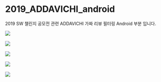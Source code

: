 # 2019_ADDAVICHI_android
2019 SW 챌린지 공모전 관련 ADDAVICHI 가짜 리뷰 필터링 Android 부분 입니다.

<div>
  <img src="https://user-images.githubusercontent.com/5292608/52463575-b9a4af80-2bba-11e9-981f-e06825b6b281.png"> <br><br>
  <img src="https://user-images.githubusercontent.com/5292608/52463576-b9a4af80-2bba-11e9-8295-1de924e54240.png"> <br><br>
  <img src="https://user-images.githubusercontent.com/5292608/52463577-b9a4af80-2bba-11e9-833c-8594f9779b56.png"> <br><br>
  <img src="https://user-images.githubusercontent.com/5292608/52463578-b9a4af80-2bba-11e9-8ecd-68c4f092b616.png"> <br><br>
  <img src="https://user-images.githubusercontent.com/5292608/52463579-ba3d4600-2bba-11e9-9fb7-94d1908282ed.png"> <br><br>
</div>
